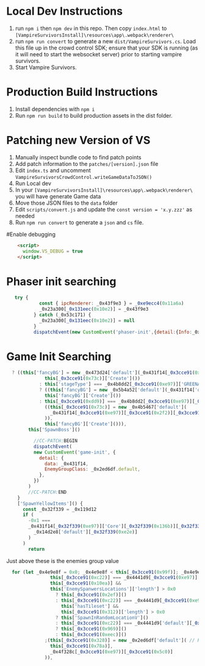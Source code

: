 # Local Dev Instructions

1. run `npm i` then `npm dev` in this repo. Then copy `index.html` to `[VampireSurvivorsInstall]\resources\app\.webpack\renderer\`
2. run `npm run convert` to generate a new `dist/VampireSurvivors.cs`. Load this file up in the crowd control SDK; ensure that your SDK is running (as it will need to start the websocket server) prior to starting vampire survivors. 
3. Start Vampire Survivors. 

# Production Build Instructions

1. Install dependencies with `npm i`
3. Run `npm run build` to build production assets in the dist folder.

# Patching new Version of VS

1. Manually inspect bundle code to find patch points
2. Add patch information to the `patches/[version].json` file
3. Edit `index.ts` and uncomment `VampireSurvivorsCrowdControl.writeGameDataToJSON()`
4. Run Local dev
5. In your `[VampireSurvivorsInstall]\resources\app\.webpack\renderer\` you will have generate Game data
6. Move those JSON files to the `data` folder
7. Edit `scripts/convert.js` and update the `const version = 'x.y.zzz'` as needed
8. Run `npm run convert` to generate a `json` and `cs` file.

#Enable debugging
```html
    <script>
      window.VS_DEBUG = true
    </script>
```

# Phaser init searching
```js
   try {
            const { ipcRenderer: _0x43f9e3 } = _0xe9ecc4(0x11a6a)
            _0x23a300[_0x131eec(0x10e2)] = _0x43f9e3
          } catch (_0x53c171) {
            _0x23a300[_0x131eec(0x10e2)] = null
          }
          dispatchEvent(new CustomEvent('phaser-init',{detail:{Info:_0x23a300}}))
```

# Game Init Searching
```js
  ? ((this['fancyBG'] = new _0x473d24['default'](_0x431f14[_0x3cce91(0xe97)]['Core']['scene'])),
              this[_0x3cce91(0x73c)]['Create']())
            : this['stageType'] === _0x4b8dd2[_0x3cce91(0xe97)]['GREENACRES']
            ? ((this['fancyBG'] = new _0x5b4a52['default'](_0x431f14['default']['Core']['scene'])),
              this['fancyBG']['Create']())
            : this[_0x3cce91(0xdd9)] === _0x4b8dd2[_0x3cce91(0xe97)][_0x3cce91(0x165)] &&
              ((this[_0x3cce91(0x73c)] = new _0x4b5467['default'](
                _0x431f14[_0x3cce91(0xe97)][_0x3cce91(0x2f2)][_0x3cce91(0x78a)] //RIGHT HERE
              )),
              this['fancyBG']['Create']())),
        this['SpawnBoss']()

          //CC-PATCH:BEGIN
          dispatchEvent(
          new CustomEvent('game-init', {
            detail: {
              data: _0x431f14,
              EnemyGroupClass: _0x2ed6df.default,
            },
          })
        )
        //CC-PATCH:END
    }
    ['SpawnYellowItems']() {
      const _0x32f339 = _0x119d12
      if (
        -0x1 ===
        _0x431f14[_0x32f339(0xe97)]['Core'][_0x32f339(0x136b)][_0x32f339(0xb06)]['indexOf'](
          _0x14d2e8['default'][_0x32f339(0xe2e)]
        )
      )
        return
```

Just above these is the enemies group value

```js
  for (let _0x4e9e8f = 0x0; _0x4e9e8f < this[_0x3cce91(0x99f)]; _0x4e9e8f++)
                this[_0x3cce91(0xc22)] === _0x4441d9[_0x3cce91(0xe97)][_0x3cce91(0x139b)] &&
                this[_0x3cce91(0x10ea)] &&
                this['EnemySpanwersLocations']['length'] > 0x0
                  ? this[_0x3cce91(0x2ef)]()
                  : this[_0x3cce91(0xc22)] === _0x4441d9[_0x3cce91(0xe97)][_0x3cce91(0x94b)] &&
                    this['hasTileset'] &&
                    this[_0x3cce91(0x312)]['length'] > 0x0
                  ? this['SpawnInRandomLocationV']()
                  : this[_0x3cce91(0xc22)] === _0x4441d9['default'][_0x3cce91(0xbf2)]
                  ? this[_0x3cce91(0x969)]()
                  : this[_0x3cce91(0xeec)]()
              ;(this[_0x3cce91(0x328)] = new _0x2ed6df['default']( // RIGHT HERE
                this[_0x3cce91(0x78a)],
                _0x4f328c[_0x3cce91(0xe97)][_0x3cce91(0x5c0)]
              )),
```